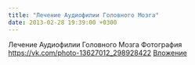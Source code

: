 ```yaml
---
title: "Лечение Аудиофилии Головного Мозга"
date: 2013-02-28 19:39:00 +0300
---
```


Лечение Аудиофилии Головного Мозга
Фотография
<a class="vk-attach" href="https://vk.com/photo-13627012_298928422">https://vk.com/photo-13627012_298928422</a>
<a class="vk-attach" href="https://vk.com/photo-13627012_298928422">Вложение</a>
